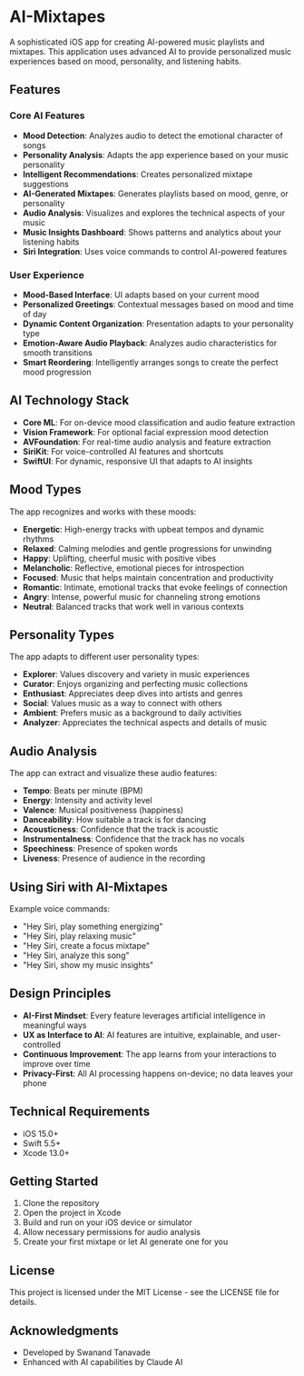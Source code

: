 # AI-Mixtapes

A sophisticated iOS app for creating AI-powered music playlists and mixtapes. This application uses advanced AI to provide personalized music experiences based on mood, personality, and listening habits.

## Features

### Core AI Features

- **Mood Detection**: Analyzes audio to detect the emotional character of songs
- **Personality Analysis**: Adapts the app experience based on your music personality
- **Intelligent Recommendations**: Creates personalized mixtape suggestions
- **AI-Generated Mixtapes**: Generates playlists based on mood, genre, or personality
- **Audio Analysis**: Visualizes and explores the technical aspects of your music
- **Music Insights Dashboard**: Shows patterns and analytics about your listening habits
- **Siri Integration**: Uses voice commands to control AI-powered features

### User Experience

- **Mood-Based Interface**: UI adapts based on your current mood
- **Personalized Greetings**: Contextual messages based on mood and time of day
- **Dynamic Content Organization**: Presentation adapts to your personality type
- **Emotion-Aware Audio Playback**: Analyzes audio characteristics for smooth transitions
- **Smart Reordering**: Intelligently arranges songs to create the perfect mood progression

## AI Technology Stack

- **Core ML**: For on-device mood classification and audio feature extraction
- **Vision Framework**: For optional facial expression mood detection
- **AVFoundation**: For real-time audio analysis and feature extraction
- **SiriKit**: For voice-controlled AI features and shortcuts
- **SwiftUI**: For dynamic, responsive UI that adapts to AI insights

## Mood Types

The app recognizes and works with these moods:

- **Energetic**: High-energy tracks with upbeat tempos and dynamic rhythms
- **Relaxed**: Calming melodies and gentle progressions for unwinding
- **Happy**: Uplifting, cheerful music with positive vibes
- **Melancholic**: Reflective, emotional pieces for introspection
- **Focused**: Music that helps maintain concentration and productivity
- **Romantic**: Intimate, emotional tracks that evoke feelings of connection
- **Angry**: Intense, powerful music for channeling strong emotions
- **Neutral**: Balanced tracks that work well in various contexts

## Personality Types

The app adapts to different user personality types:

- **Explorer**: Values discovery and variety in music experiences
- **Curator**: Enjoys organizing and perfecting music collections
- **Enthusiast**: Appreciates deep dives into artists and genres
- **Social**: Values music as a way to connect with others
- **Ambient**: Prefers music as a background to daily activities
- **Analyzer**: Appreciates the technical aspects and details of music

## Audio Analysis

The app can extract and visualize these audio features:

- **Tempo**: Beats per minute (BPM)
- **Energy**: Intensity and activity level
- **Valence**: Musical positiveness (happiness)
- **Danceability**: How suitable a track is for dancing
- **Acousticness**: Confidence that the track is acoustic
- **Instrumentalness**: Confidence that the track has no vocals
- **Speechiness**: Presence of spoken words
- **Liveness**: Presence of audience in the recording

## Using Siri with AI-Mixtapes

Example voice commands:

- "Hey Siri, play something energizing"
- "Hey Siri, play relaxing music"
- "Hey Siri, create a focus mixtape"
- "Hey Siri, analyze this song"
- "Hey Siri, show my music insights"

## Design Principles

- **AI-First Mindset**: Every feature leverages artificial intelligence in meaningful ways
- **UX as Interface to AI**: AI features are intuitive, explainable, and user-controlled
- **Continuous Improvement**: The app learns from your interactions to improve over time
- **Privacy-First**: All AI processing happens on-device; no data leaves your phone

## Technical Requirements

- iOS 15.0+
- Swift 5.5+
- Xcode 13.0+

## Getting Started

1. Clone the repository
2. Open the project in Xcode
3. Build and run on your iOS device or simulator
4. Allow necessary permissions for audio analysis
5. Create your first mixtape or let AI generate one for you

## License

This project is licensed under the MIT License - see the LICENSE file for details.

## Acknowledgments

- Developed by Swanand Tanavade
- Enhanced with AI capabilities by Claude AI
